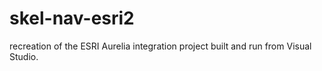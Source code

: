 # skel-nav-esri2
recreation of the ESRI Aurelia integration project built and run from Visual Studio.
